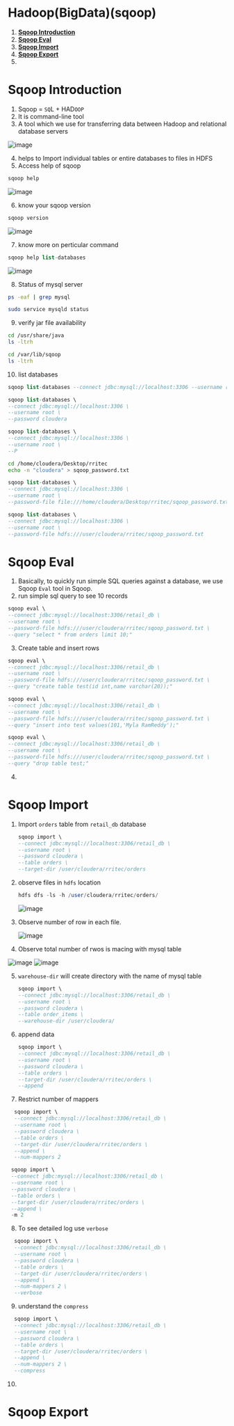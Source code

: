 # Hadoop(BigData)(sqoop)
1. **[Sqoop Introduction](#Sqoop-Introduction)**<br>
2. **[Sqoop Eval](#Sqoop-Eval)**<br>
3. **[Sqoop Import](#Sqoop-Import)**<br>
4. **[Sqoop Export](#Sqoop-Export)**<br>
5. 




# Sqoop Introduction
1. Sqoop = `SQ`L + HAD`OOP`
2. It is command-line tool
3. A tool which we use for transferring data between Hadoop and relational database servers

![image](https://user-images.githubusercontent.com/20516321/216875230-3d41cfcc-dc3a-44d4-8614-83156aa39a69.png)

4. helps to Import individual tables or entire databases to files in HDFS
5. Access help of sqoop

  ``` sql
  sqoop help
  ```
  ![image](https://user-images.githubusercontent.com/20516321/216913759-31f39682-2fab-4a4f-88ef-c6d521109d78.png)

6. know your sqoop version

  ``` sql
  sqoop version
  ```
  ![image](https://user-images.githubusercontent.com/20516321/216913221-8e47346a-8558-4cdf-bc00-0cde896f5cbc.png)

7. know more on perticular command

  ``` sql 
 sqoop help list-databases
 ```

  ![image](https://user-images.githubusercontent.com/20516321/216914197-ccb1209a-88d6-4412-91db-a37c1e7e2581.png)

8. Status of mysql server
``` bash
ps -eaf | grep mysql
```
``` bash
sudo service mysqld status
```

9. verify jar file availability
``` bash
cd /usr/share/java
ls -ltrh
```
``` bash
cd /var/lib/sqoop
ls -ltrh
```

10. list databases

  ``` sql
  sqoop list-databases --connect jdbc:mysql://localhost:3306 --username root --password cloudera
  ```
  ``` sql
  sqoop list-databases \
  --connect jdbc:mysql://localhost:3306 \
  --username root \
  --password cloudera
  ```
   ``` sql
  sqoop list-databases \
  --connect jdbc:mysql://localhost:3306 \
  --username root \
  --P
  ```
  ``` bash
  cd /home/cloudera/Desktop/rritec
  echo -n "cloudera" > sqoop_password.txt
  ```
   ``` sql
  sqoop list-databases \
  --connect jdbc:mysql://localhost:3306 \
  --username root \
  --password-file file:///home/cloudera/Desktop/rritec/sqoop_password.txt
  ```
   ``` sql
  sqoop list-databases \
  --connect jdbc:mysql://localhost:3306 \
  --username root \
  --password-file hdfs:///user/cloudera/rritec/sqoop_password.txt
  ```
# Sqoop Eval
1. Basically, to quickly run simple SQL queries against a database, we use Sqoop `Eval` tool in Sqoop.
2. run simple sql query to see 10 records
  ``` sql
  sqoop eval \
  --connect jdbc:mysql://localhost:3306/retail_db \
  --username root \
  --password-file hdfs:///user/cloudera/rritec/sqoop_password.txt \
  --query "select * from orders limit 10;"
  ```
  
3. Create table and insert rows
  ``` sql
  sqoop eval \
  --connect jdbc:mysql://localhost:3306/retail_db \
  --username root \
  --password-file hdfs:///user/cloudera/rritec/sqoop_password.txt \
  --query "create table test(id int,name varchar(20));"
  ```
  ``` sql
  sqoop eval \
  --connect jdbc:mysql://localhost:3306/retail_db \
  --username root \
  --password-file hdfs:///user/cloudera/rritec/sqoop_password.txt \
  --query "insert into test values(101,'Myla RamReddy');"
  ```
  ``` sql
  sqoop eval \
  --connect jdbc:mysql://localhost:3306/retail_db \
  --username root \
  --password-file hdfs:///user/cloudera/rritec/sqoop_password.txt \
  --query "drop table test;"
  ```
4. 

# Sqoop Import

1. Import `orders` table from `retail_db` database

    ``` sql 
    sqoop import \
    --connect jdbc:mysql://localhost:3306/retail_db \
    --username root \
    --password cloudera \
    --table orders \
    --target-dir /user/cloudera/rritec/orders
    ```
2. observe files in `hdfs` location
    ``` sql
    hdfs dfs -ls -h /user/cloudera/rritec/orders/
    ```
    ![image](https://user-images.githubusercontent.com/20516321/217207566-4b7e1fc1-edd8-4f15-a1a4-b1eb17279535.png)


3. Observe number of row in each file.
    
    ![image](https://user-images.githubusercontent.com/20516321/217235654-2f2ba0ff-4197-4b57-a9bb-4187d3f2ac08.png)

4. Observe total number of rwos is macing with mysql table

  ![image](https://user-images.githubusercontent.com/20516321/217236063-84f44b6a-8ec4-4a8c-b1f8-8e91e52d6dd0.png)
  ![image](https://user-images.githubusercontent.com/20516321/217236250-96b00f2d-4cea-411c-9cb1-80496219658b.png)

  

5. `warehouse-dir` will create directory with the name of mysql table
    ``` sql 
    sqoop import \
    --connect jdbc:mysql://localhost:3306/retail_db \
    --username root \
    --password cloudera \
    --table order_items \
    --warehouse-dir /user/cloudera/
    ```
6. append data
    ``` sql 
    sqoop import \
    --connect jdbc:mysql://localhost:3306/retail_db \
    --username root \
    --password cloudera \
    --table orders \
    --target-dir /user/cloudera/rritec/orders \
    --append
    ```
7. Restrict number of mappers
  ``` sql 
    sqoop import \
    --connect jdbc:mysql://localhost:3306/retail_db \
    --username root \
    --password cloudera \
    --table orders \
    --target-dir /user/cloudera/rritec/orders \
    --append \
    --num-mappers 2
   ```
   ``` sql 
    sqoop import \
    --connect jdbc:mysql://localhost:3306/retail_db \
    --username root \
    --password cloudera \
    --table orders \
    --target-dir /user/cloudera/rritec/orders \
    --append \
    -m 2
   ```
8. To see detailed log use `verbose`
  ``` sql 
    sqoop import \
    --connect jdbc:mysql://localhost:3306/retail_db \
    --username root \
    --password cloudera \
    --table orders \
    --target-dir /user/cloudera/rritec/orders \
    --append \
    --num-mappers 2 \
    --verbose
   ```
9. understand the `compress`
  ``` sql 
    sqoop import \
    --connect jdbc:mysql://localhost:3306/retail_db \
    --username root \
    --password cloudera \
    --table orders \
    --target-dir /user/cloudera/rritec/orders \
    --append \
    --num-mappers 2 \
    --compress
   ```
10. 


# Sqoop Export
